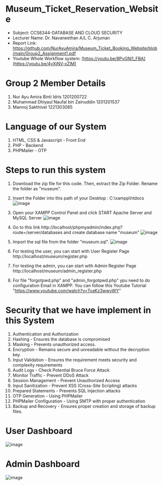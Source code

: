 # Museum_Ticket_Reservation_Website
- Subject: CCS6344-DATABASE AND CLOUD SECURITY
- Lecturer Name:  Dr. Navaneethan A/L C. Arjuman
- Report Link: https://github.com/NurAyuAmira/Museum_Ticket_Booking_Website/blob/main/Group2_Assignment1.pdf
- Youtube Whole Workflow system: [https://youtu.be/8PvGNi1_FBA](https://youtu.be/4yXjNV-xZIM)

# Group 2 Member Details
1. Nur Ayu Amira Binti Idris 1201200722
2. Muhammad Dhiyaul Naufal bin Zainuddin 1201201537
3. Mannoj Sakthivel 1221303085

# Language of our System
1. HTML, CSS &  Javascript - Front End
2. PHP - Backend
3. PHPMailer - OTP

# Steps to run this system
1. Download the zip file for this code. Then, extract the Zip Folder. Rename the folder as "museum".
2. Insert the Folder into this path of your Desktop : C:\xampp\htdocs
   ![image](https://github.com/NurAyuAmira/Museum_Ticket_Booking_Website/assets/94117067/2be169db-6e78-47ce-9f84-89cefde00207)

3. Open your XAMPP Control Panel and click START Apache Server and MySQL Server
   ![image](https://github.com/NurAyuAmira/Museum_Ticket_Booking_Website/assets/94117067/a3535ccc-dbec-4c67-b675-a64e1e71e21e)

4. Go to this link http://localhost/phpmyadmin/index.php?route=/server/databases and create database name "museum"
   ![image](https://github.com/NurAyuAmira/Museum_Ticket_Booking_Website/assets/94117067/251d6de8-4f9e-4ba9-b878-9aad7edb36e3)

5. Import the sql file from the folder "museum.sql".
   ![image](https://github.com/NurAyuAmira/Museum_Ticket_Booking_Website/assets/94117067/88253bad-73a5-4b0f-8fe7-c59af9570d95)

6. For testing the user, you can start with User Register Page http://localhost/museum/register.php
   
7. For testing the admin, you can start with Admin Register Page http://localhost/museum/admin_register.php

8. For file "forgotpwd.php" and "admin_forgotpwd.php" ypu need to do configuration Email in XAMPP. You can follow this Youtube Tutorial "https://www.youtube.com/watch?v=TvaKz3wwvWY"

# Security that we have implement in this System
1. Authentication and Authorization
2. Hashing - Ensures the database is compromised
3. Masking - Prevents unauthorized access.
4. Encryption - Remains secure and unreadable without the decryption key.
5. Input Validation - Ensures the requirement meets security and complexity requirements
6. Audit Logs - Check Potential Bruce Force Attack
7. Monitor Traffic - Prevent DDoS Attack
8. Session Management - Prevent Unauthorized Access
9. Input Sanitization - Prevent XSS (Cross-Site Scripting) attacks
10. Prepared Statements - Prevents SQL Injection attacks
11. OTP Generation - Using PHPMailer
12. PHPMailer Configuration - Using SMTP with proper authentication
13. Backup and Recovery - Ensures proper creation and storage of backup files.

# User Dashboard
![image](https://github.com/NurAyuAmira/Museum_Ticket_Booking_Website/assets/94117067/584b0e1b-eec5-4b6d-8742-19cdfdeae697)

# Admin Dashboard
![image](https://github.com/NurAyuAmira/Museum_Ticket_Booking_Website/assets/94117067/d89e8b58-b910-4c8d-97c2-94a0473a2013)

